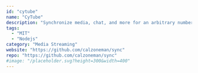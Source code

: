 ```yaml
---
id: "cytube"
name: "CyTube"
description: "Synchronize media, chat, and more for an arbitrary number of channels."
tags:
  - "MIT"
  - "Nodejs"
category: "Media Streaming"
website: "https://github.com/calzoneman/sync"
repo: "https://github.com/calzoneman/sync"
#image: "/placeholder.svg?height=300&width=400"
---
```


